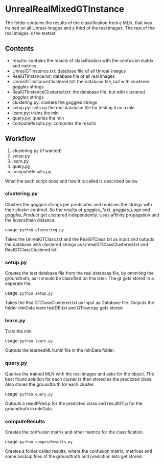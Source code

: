 # UnrealRealMixedGTInstance

The folder contains the results of the classification from a MLN, that was trained on all Unreal-Images and a third of the real images. The rest of the real images is the testset.

## Contents

- results: contains the results of classification with the confusion matrix and metrics
- UnrealGTInstance.txt: database file of all Unreal-Images
- RealGTInstance.txt: database file of all real images
- UnrealGTInstanceClustered.txt: the database file, but with clustered *goggles* strings
- RealGTInstanceClustered.txt: the database file, but with clustered *goggles* strings
- clustering.py: clusters the goggles strings
- setup.py: sets up the real database file for testing it on a mln
- learn.py: trains the mln
- query.py: queries the mln
- computeResults.py: computes the results

## Workflow

1. clustering.py (if wanted)
2. setup.py
3. learn.py
4. query.py
5. computeResults.py

What the each script does and how it is called is described below. 

### clustering.py

Clusters the *goggles* strings per predicates and replaces the strings with their cluster centroid. So the results of *goggles_Text*, *goggles_Logo* and *goggles_Product* get clustered independently.
Uses affinity propagation and the levenshtein distance.

usage: `python clustering.py`

Takes the UnrealGTClass.txt and the RealGTClass.txt as input and outputs the database with clustered strings as UnrealGTClassClustered.txt and RealGTClassClustered.txt.

### setup.py

Creates the test database file from the real database file, by ommiting the groundtruth, as it should be classified on this later. The gt gets stored in a seperate file.

usage: `python setup.py`

Takes the RealGTClassClustered.txt as input as Database file. Outputs the folder mlnData were testDB.txt and GTraw.npy gets stored.

### learn.py

Train the mln.

usage: `python learn.py`

Outputs the learnedMLN.mln file in the mlnData folder.

### query.py

Queries the trained MLN with the real images and asks for the object. The best found solution for each cluster is then stored as the predicted class. Also stores the groundtruth for each cluster.

usage: `python query.py`

Outputs a resultPred.p for the predicted class and resultGT.p for the groundtruth in mlnData.

### computeResults

Creates the confusion matrix and other metrics for the classification. 

usage: `python computeResults.py`

Creates a folder called results, where the confusion matrix, metrices and some backup files of the groundtruth and prediction lists get stored. 
